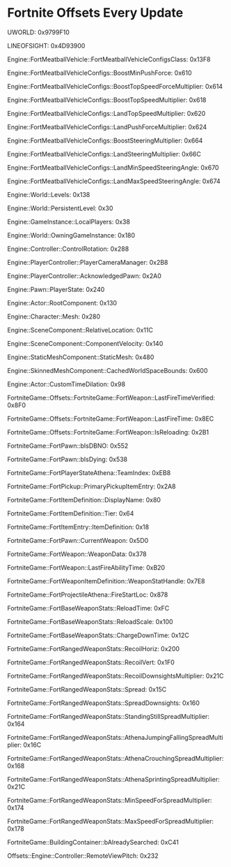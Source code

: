 # Fortnite Offsets Every Update

UWORLD: 0x9799F10

LINEOFSIGHT: 0x4D93900

Engine::FortMeatballVehicle::FortMeatballVehicleConfigsClass: 0x13F8

Engine::FortMeatballVehicleConfigs::BoostMinPushForce: 0x610

Engine::FortMeatballVehicleConfigs::BoostTopSpeedForceMultiplier: 0x614

Engine::FortMeatballVehicleConfigs::BoostTopSpeedMultiplier: 0x618

Engine::FortMeatballVehicleConfigs::LandTopSpeedMultiplier: 0x620

Engine::FortMeatballVehicleConfigs::LandPushForceMultiplier: 0x624

Engine::FortMeatballVehicleConfigs::BoostSteeringMultiplier: 0x664

Engine::FortMeatballVehicleConfigs::LandSteeringMultiplier: 0x66C

Engine::FortMeatballVehicleConfigs::LandMinSpeedSteeringAngle: 0x670

Engine::FortMeatballVehicleConfigs::LandMaxSpeedSteeringAngle: 0x674

Engine::World::Levels: 0x138

Engine::World::PersistentLevel: 0x30

Engine::GameInstance::LocalPlayers: 0x38

Engine::World::OwningGameInstance: 0x180

Engine::Controller::ControlRotation: 0x288

Engine::PlayerController::PlayerCameraManager: 0x2B8

Engine::PlayerController::AcknowledgedPawn: 0x2A0

Engine::Pawn::PlayerState: 0x240

Engine::Actor::RootComponent: 0x130

Engine::Character::Mesh: 0x280

Engine::SceneComponent::RelativeLocation: 0x11C

Engine::SceneComponent::ComponentVelocity: 0x140

Engine::StaticMeshComponent::StaticMesh: 0x480

Engine::SkinnedMeshComponent::CachedWorldSpaceBounds: 0x600

Engine::Actor::CustomTimeDilation: 0x98

FortniteGame::Offsets::FortniteGame::FortWeapon::LastFireTimeVerified: 0x8F0

FortniteGame::Offsets::FortniteGame::FortWeapon::LastFireTime: 0x8EC

FortniteGame::Offsets::FortniteGame::FortWeapon::IsReloading: 0x2B1

FortniteGame::FortPawn::bIsDBNO: 0x552

FortniteGame::FortPawn::bIsDying: 0x538

FortniteGame::FortPlayerStateAthena::TeamIndex: 0xEB8

FortniteGame::FortPickup::PrimaryPickupItemEntry: 0x2A8

FortniteGame::FortItemDefinition::DisplayName: 0x80

FortniteGame::FortItemDefinition::Tier: 0x64

FortniteGame::FortItemEntry::ItemDefinition: 0x18

FortniteGame::FortPawn::CurrentWeapon: 0x5D0

FortniteGame::FortWeapon::WeaponData: 0x378

FortniteGame::FortWeapon::LastFireAbilityTime: 0xB20


FortniteGame::FortWeaponItemDefinition::WeaponStatHandle: 0x7E8

FortniteGame::FortProjectileAthena::FireStartLoc: 0x878

FortniteGame::FortBaseWeaponStats::ReloadTime: 0xFC

FortniteGame::FortBaseWeaponStats::ReloadScale: 0x100

FortniteGame::FortBaseWeaponStats::ChargeDownTime: 0x12C

FortniteGame::FortRangedWeaponStats::RecoilHoriz: 0x200

FortniteGame::FortRangedWeaponStats::RecoilVert: 0x1F0

FortniteGame::FortRangedWeaponStats::RecoilDownsightsMultiplier: 0x21C

FortniteGame::FortRangedWeaponStats::Spread: 0x15C

FortniteGame::FortRangedWeaponStats::SpreadDownsights: 0x160

FortniteGame::FortRangedWeaponStats::StandingStillSpreadMultiplier: 0x164

FortniteGame::FortRangedWeaponStats::AthenaJumpingFallingSpreadMultiplier: 0x16C

FortniteGame::FortRangedWeaponStats::AthenaCrouchingSpreadMultiplier: 0x168

FortniteGame::FortRangedWeaponStats::AthenaSprintingSpreadMultiplier: 0x21C

FortniteGame::FortRangedWeaponStats::MinSpeedForSpreadMultiplier: 0x174

FortniteGame::FortRangedWeaponStats::MaxSpeedForSpreadMultiplier: 0x178

FortniteGame::BuildingContainer::bAlreadySearched: 0xC41

Offsets::Engine::Controller::RemoteViewPitch: 0x232
